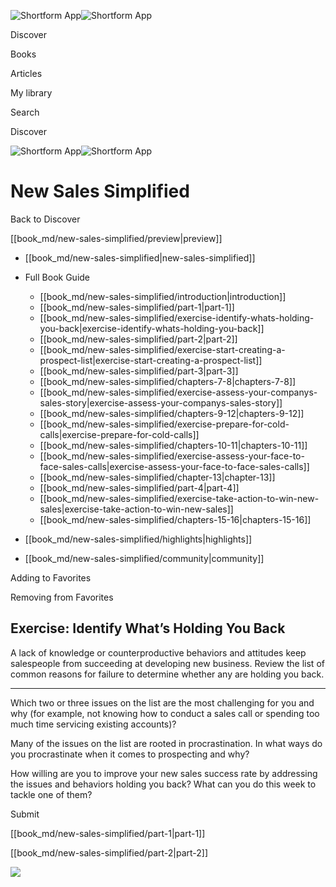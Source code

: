 ![Shortform App](/img/logo.36a2399e.svg)![Shortform App](/img/logo-dark.70c1b072.svg)

Discover

Books

Articles

My library

Search

Discover

![Shortform App](/img/logo.36a2399e.svg)![Shortform App](/img/logo-dark.70c1b072.svg)

# New Sales Simplified

Back to Discover

[[book_md/new-sales-simplified/preview|preview]]

  * [[book_md/new-sales-simplified|new-sales-simplified]]
  * Full Book Guide

    * [[book_md/new-sales-simplified/introduction|introduction]]
    * [[book_md/new-sales-simplified/part-1|part-1]]
    * [[book_md/new-sales-simplified/exercise-identify-whats-holding-you-back|exercise-identify-whats-holding-you-back]]
    * [[book_md/new-sales-simplified/part-2|part-2]]
    * [[book_md/new-sales-simplified/exercise-start-creating-a-prospect-list|exercise-start-creating-a-prospect-list]]
    * [[book_md/new-sales-simplified/part-3|part-3]]
    * [[book_md/new-sales-simplified/chapters-7-8|chapters-7-8]]
    * [[book_md/new-sales-simplified/exercise-assess-your-companys-sales-story|exercise-assess-your-companys-sales-story]]
    * [[book_md/new-sales-simplified/chapters-9-12|chapters-9-12]]
    * [[book_md/new-sales-simplified/exercise-prepare-for-cold-calls|exercise-prepare-for-cold-calls]]
    * [[book_md/new-sales-simplified/chapters-10-11|chapters-10-11]]
    * [[book_md/new-sales-simplified/exercise-assess-your-face-to-face-sales-calls|exercise-assess-your-face-to-face-sales-calls]]
    * [[book_md/new-sales-simplified/chapter-13|chapter-13]]
    * [[book_md/new-sales-simplified/part-4|part-4]]
    * [[book_md/new-sales-simplified/exercise-take-action-to-win-new-sales|exercise-take-action-to-win-new-sales]]
    * [[book_md/new-sales-simplified/chapters-15-16|chapters-15-16]]
  * [[book_md/new-sales-simplified/highlights|highlights]]
  * [[book_md/new-sales-simplified/community|community]]



Adding to Favorites 

Removing from Favorites 

## Exercise: Identify What’s Holding You Back

A lack of knowledge or counterproductive behaviors and attitudes keep salespeople from succeeding at developing new business. Review the list of common reasons for failure to determine whether any are holding you back.

* * *

Which two or three issues on the list are the most challenging for you and why (for example, not knowing how to conduct a sales call or spending too much time servicing existing accounts)?

Many of the issues on the list are rooted in procrastination. In what ways do you procrastinate when it comes to prospecting and why?

How willing are you to improve your new sales success rate by addressing the issues and behaviors holding you back? What can you do this week to tackle one of them?

Submit 

[[book_md/new-sales-simplified/part-1|part-1]]

[[book_md/new-sales-simplified/part-2|part-2]]

![](https://bat.bing.com/action/0?ti=56018282&Ver=2&mid=5e50bdc7-43da-4d0c-aea1-2b2ac74d9f05&sid=f30c5e70639211ee87d33f0876d93783&vid=f30c9700639211eeb3a75d830392c94f&vids=0&msclkid=N&pi=0&lg=en-US&sw=800&sh=600&sc=24&nwd=1&tl=Shortform%20%7C%20New%20Sales%20Simplified&p=https%3A%2F%2Fwww.shortform.com%2Fapp%2Fbook%2Fnew-sales-simplified%2Fexercise-identify-whats-holding-you-back&r=&lt=439&evt=pageLoad&sv=1&rn=106741)
